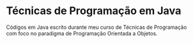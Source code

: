 # Técnicas de Programação em Java

Códigos em Java escrito durante meu curso de Técnicas de Programação com foco no paradigma de Programação Orientada a Objetos.
